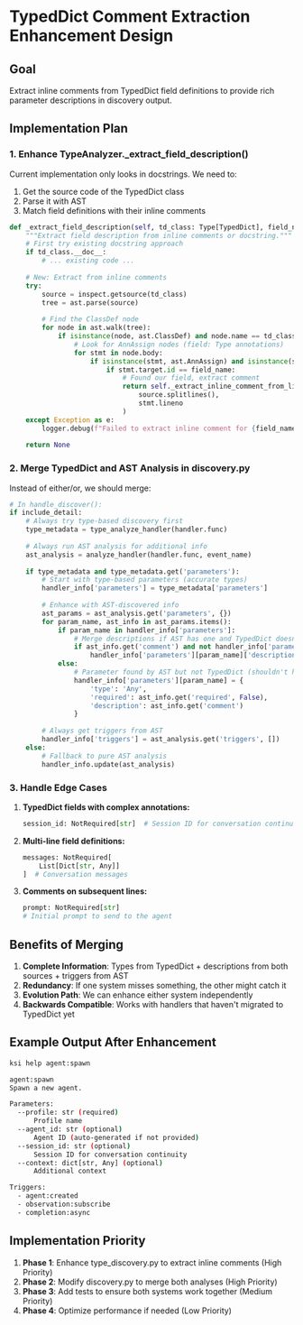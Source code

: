 # TypedDict Comment Extraction Enhancement Design

## Goal
Extract inline comments from TypedDict field definitions to provide rich parameter descriptions in discovery output.

## Implementation Plan

### 1. Enhance TypeAnalyzer._extract_field_description()

Current implementation only looks in docstrings. We need to:
1. Get the source code of the TypedDict class
2. Parse it with AST
3. Match field definitions with their inline comments

```python
def _extract_field_description(self, td_class: Type[TypedDict], field_name: str) -> Optional[str]:
    """Extract field description from inline comments or docstring."""
    # First try existing docstring approach
    if td_class.__doc__:
        # ... existing code ...
    
    # New: Extract from inline comments
    try:
        source = inspect.getsource(td_class)
        tree = ast.parse(source)
        
        # Find the ClassDef node
        for node in ast.walk(tree):
            if isinstance(node, ast.ClassDef) and node.name == td_class.__name__:
                # Look for AnnAssign nodes (field: Type annotations)
                for stmt in node.body:
                    if isinstance(stmt, ast.AnnAssign) and isinstance(stmt.target, ast.Name):
                        if stmt.target.id == field_name:
                            # Found our field, extract comment
                            return self._extract_inline_comment_from_line(
                                source.splitlines(), 
                                stmt.lineno
                            )
    except Exception as e:
        logger.debug(f"Failed to extract inline comment for {field_name}: {e}")
    
    return None
```

### 2. Merge TypedDict and AST Analysis in discovery.py

Instead of either/or, we should merge:

```python
# In handle_discover():
if include_detail:
    # Always try type-based discovery first
    type_metadata = type_analyze_handler(handler.func)
    
    # Always run AST analysis for additional info
    ast_analysis = analyze_handler(handler.func, event_name)
    
    if type_metadata and type_metadata.get('parameters'):
        # Start with type-based parameters (accurate types)
        handler_info['parameters'] = type_metadata['parameters']
        
        # Enhance with AST-discovered info
        ast_params = ast_analysis.get('parameters', {})
        for param_name, ast_info in ast_params.items():
            if param_name in handler_info['parameters']:
                # Merge descriptions if AST has one and TypedDict doesn't
                if ast_info.get('comment') and not handler_info['parameters'][param_name].get('description'):
                    handler_info['parameters'][param_name]['description'] = ast_info['comment']
            else:
                # Parameter found by AST but not TypedDict (shouldn't happen, but handle it)
                handler_info['parameters'][param_name] = {
                    'type': 'Any',
                    'required': ast_info.get('required', False),
                    'description': ast_info.get('comment')
                }
        
        # Always get triggers from AST
        handler_info['triggers'] = ast_analysis.get('triggers', [])
    else:
        # Fallback to pure AST analysis
        handler_info.update(ast_analysis)
```

### 3. Handle Edge Cases

1. **TypedDict fields with complex annotations:**
   ```python
   session_id: NotRequired[str]  # Session ID for conversation continuity
   ```

2. **Multi-line field definitions:**
   ```python
   messages: NotRequired[
       List[Dict[str, Any]]
   ]  # Conversation messages
   ```

3. **Comments on subsequent lines:**
   ```python
   prompt: NotRequired[str]
   # Initial prompt to send to the agent
   ```

## Benefits of Merging

1. **Complete Information**: Types from TypedDict + descriptions from both sources + triggers from AST
2. **Redundancy**: If one system misses something, the other might catch it
3. **Evolution Path**: We can enhance either system independently
4. **Backwards Compatible**: Works with handlers that haven't migrated to TypedDict yet

## Example Output After Enhancement

```bash
ksi help agent:spawn

agent:spawn
Spawn a new agent.

Parameters:
  --profile: str (required)
      Profile name
  --agent_id: str (optional)
      Agent ID (auto-generated if not provided)
  --session_id: str (optional)
      Session ID for conversation continuity
  --context: dict[str, Any] (optional)
      Additional context

Triggers:
  - agent:created
  - observation:subscribe
  - completion:async
```

## Implementation Priority

1. **Phase 1**: Enhance type_discovery.py to extract inline comments (High Priority)
2. **Phase 2**: Modify discovery.py to merge both analyses (High Priority)
3. **Phase 3**: Add tests to ensure both systems work together (Medium Priority)
4. **Phase 4**: Optimize performance if needed (Low Priority)